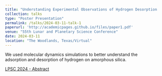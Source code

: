 ```yaml
---
title: "Understanding Experimental Observations of Hydrogen Desorption via Atomistic Modelling"
collection: talks
type: "Poster Presentation"
permalink: /talks/2024-03-11-talk-1
paperurl: 'http://academicpages.github.io/files/paper1.pdf'
venue: "55th Lunar and Planetary Science Conference"
date: 2024-03-11
location: "The Woodlands, Texas/Virtual"
---
```



We used molecular dynamics simulations to better understand the adsorption and desorption of hydrogen on amorphous silica. 

[LPSC 2024 - Abstract](https://www.hou.usra.edu/meetings/lpsc2024/pdf/1161.pdf)
